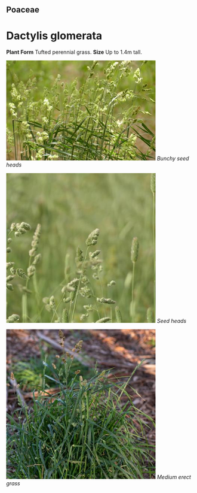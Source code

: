 ## Poaceae
# Dactylis glomerata
 **Plant Form** Tufted perennial grass. **Size** Up to 1.4m tall.


![Bunchy seed heads](8415_P6880666.jpg)
 *Bunchy seed heads* 

![Seed heads](69693_P1022144.jpg)
 *Seed heads* 

![Medium erect grass](62055__DSF2534.jpg)
 *Medium erect grass* 

